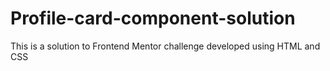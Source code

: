 # Profile-card-component-solution
This is a solution to Frontend Mentor challenge developed using HTML and CSS
